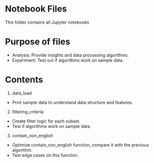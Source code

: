 # Notebook Files
This folder contains all Jupyter notebooks

# Purpose of files
- Analysis: Provide insights and data processing algorithms.
- Experiment: Test out if algorithms work on sample data.

# Contents
1. data_load
  - Print sample data to understand data structure and features.

2. filtering_criteria
  - Create filter logic for each subset.
  - Test if algorithms work on sample data.

3. contain_non_english
  - Optimize contain_non_english function, compare it with the previous algorithm.
  - Test edge cases on this function.

